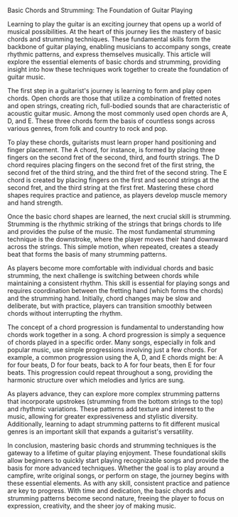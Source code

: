 Basic Chords and Strumming: The Foundation of Guitar Playing

Learning to play the guitar is an exciting journey that opens up a world of musical possibilities. At the heart of this journey lies the mastery of basic chords and strumming techniques. These fundamental skills form the backbone of guitar playing, enabling musicians to accompany songs, create rhythmic patterns, and express themselves musically. This article will explore the essential elements of basic chords and strumming, providing insight into how these techniques work together to create the foundation of guitar music.

The first step in a guitarist's journey is learning to form and play open chords. Open chords are those that utilize a combination of fretted notes and open strings, creating rich, full-bodied sounds that are characteristic of acoustic guitar music. Among the most commonly used open chords are A, D, and E. These three chords form the basis of countless songs across various genres, from folk and country to rock and pop.

To play these chords, guitarists must learn proper hand positioning and finger placement. The A chord, for instance, is formed by placing three fingers on the second fret of the second, third, and fourth strings. The D chord requires placing fingers on the second fret of the first string, the second fret of the third string, and the third fret of the second string. The E chord is created by placing fingers on the first and second strings at the second fret, and the third string at the first fret. Mastering these chord shapes requires practice and patience, as players develop muscle memory and hand strength.

Once the basic chord shapes are learned, the next crucial skill is strumming. Strumming is the rhythmic striking of the strings that brings chords to life and provides the pulse of the music. The most fundamental strumming technique is the downstroke, where the player moves their hand downward across the strings. This simple motion, when repeated, creates a steady beat that forms the basis of many strumming patterns.

As players become more comfortable with individual chords and basic strumming, the next challenge is switching between chords while maintaining a consistent rhythm. This skill is essential for playing songs and requires coordination between the fretting hand (which forms the chords) and the strumming hand. Initially, chord changes may be slow and deliberate, but with practice, players can transition smoothly between chords without interrupting the rhythm.

The concept of a chord progression is fundamental to understanding how chords work together in a song. A chord progression is simply a sequence of chords played in a specific order. Many songs, especially in folk and popular music, use simple progressions involving just a few chords. For example, a common progression using the A, D, and E chords might be: A for four beats, D for four beats, back to A for four beats, then E for four beats. This progression could repeat throughout a song, providing the harmonic structure over which melodies and lyrics are sung.

As players advance, they can explore more complex strumming patterns that incorporate upstrokes (strumming from the bottom strings to the top) and rhythmic variations. These patterns add texture and interest to the music, allowing for greater expressiveness and stylistic diversity. Additionally, learning to adapt strumming patterns to fit different musical genres is an important skill that expands a guitarist's versatility.

In conclusion, mastering basic chords and strumming techniques is the gateway to a lifetime of guitar playing enjoyment. These foundational skills allow beginners to quickly start playing recognizable songs and provide the basis for more advanced techniques. Whether the goal is to play around a campfire, write original songs, or perform on stage, the journey begins with these essential elements. As with any skill, consistent practice and patience are key to progress. With time and dedication, the basic chords and strumming patterns become second nature, freeing the player to focus on expression, creativity, and the sheer joy of making music.